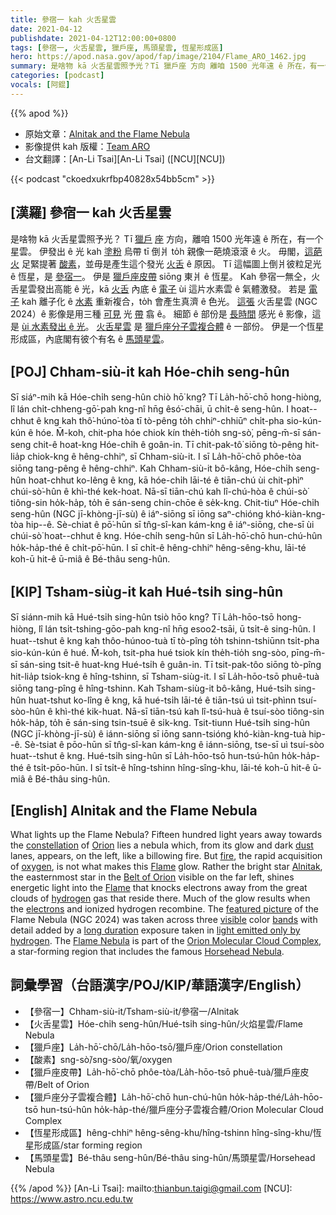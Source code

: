 ```yaml
---
title: 參宿一 kah 火舌星雲
date: 2021-04-12
publishdate: 2021-04-12T12:00:00+0800
tags: [參宿一, 火舌星雲, 獵戶座, 馬頭星雲, 恆星形成區]
hero: https://apod.nasa.gov/apod/fap/image/2104/Flame_ARO_1462.jpg
summary: 是啥物 kā 火舌星雲照予光？Tī 獵戶座 方向 離咱 1500 光年遠 ê 所在，有一个星雲。伊發出 ê 光 kah 塗粉烏帶 tī 倒爿 to̍h 親像一葩燒滾滾 ê 火。
categories: [podcast]
vocals: [阿錕]
---
```


{{% apod %}}

- 原始文章：[Alnitak and the Flame Nebula](https://apod.nasa.gov/apod/ap210412.html)
- 影像提供 kah 版權：[Team ARO](http://astroaro.fr/en/home/)
- 台文翻譯：[An-Li Tsai][An-Li Tsai] ([NCU][NCU])

{{< podcast "ckoedxukrfbp40828x54bb5cm" >}}

## [漢羅] 參宿一 kah 火舌星雲

是啥物 kā 火舌星雲照予光？
Tī [獵戶][Orion] [座][constellation] 方向，離咱 1500 光年遠 ê 所在，有一个星雲。
伊發出 ê 光 kah [塗粉][dust] 烏帶 tī 倒爿 to̍h 親像一葩燒滾滾 ê 火。
毋閣，[這葩火][fire] 足緊提著 [酸素][oxygen]，並毋是產生這个發光 [火舌][Flame1] ê 原因。
Tī 這幅圖上倒爿彼粒足光 ê 恆星，是 [參宿一][Alnitak]。
伊是 [獵戶座皮帶][Belt of Orion] siōng 東爿 ê 恆星。
Kah 參宿一無仝，火舌星雲發出高能 ê 光，kā [火舌][Flame2] 內底 ê [電子][electrons] ùi 這片水素雲 ê 氣體激發。
若是 [電子][electrons] kah 離子化 ê [水素][hydrogen] 重新複合，to̍h 會產生真濟 ê 色光。
[這張][featured picture] 火舌星雲 (NGC 2024）ê 影像是用三種 [可見][visible] 光 [帶][bands] 翕 ê。
細節 ê 部份是 [長時間][long duration] 感光 ê 影像，這是 [ùi 水素發出 ê 光][light emitted only by hydrogen]。
[火舌星雲][Flame Nebula] 是 [獵戶座分子雲複合體][Orion Molecular Cloud Complex] ê 一部份。
伊是一个恆星形成區，內底閣有彼个有名 ê [馬頭星雲][Horsehead Nebula]。



## [POJ] Chham-siù-it kah Hóe-chi̍h seng-hûn

Sī siáⁿ-mih kā Hóe-chi̍h seng-hûn chiò hō͘ kng?
Tī La̍h-hō͘-chō hong-hiòng, lî lán chi̍t-chheng-gō͘-pah kng-nî hn̄g êsó͘-chāi, ū chi̍t-ê seng-hûn.
I hoat--chhut ê kng kah thô͘-húno͘-tòa tī tò-pêng to̍h chhiⁿ-chhiūⁿ chi̍t-pha sio-kún-kún ê hóe.
M̄-koh, chit-pha hóe chiok kín the̍h-tio̍h sng-sò͘, pēng-m̄-sī sán-seng chit-ê hoat-kng Hóe-chi̍h ê goân-in.
Tī chit-pak-tô͘ siōng tò-pêng hit-lia̍p chiok-kng ê hêng-chhiⁿ, sī Chham-siù-it.
I sī La̍h-hō͘-chō phôe-tòa siōng tang-pêng ê hêng-chhiⁿ.
Kah Chham-siù-it bô-kâng, Hóe-chi̍h seng-hûn hoat-chhut ko-lêng ê kng, kā hóe-chi̍h lāi-té ê tiān-chú ùi chit-phìⁿ chúi-sò͘-hûn ê khì-thé kek-hoat.
Nā-sī tiān-chú kah lî-chú-hòa ê chúi-sò͘ tiông-sin ho̍k-ha̍p, to̍h ē sán-seng chin-chōe ê se̍k-kng.
Chit-tiuⁿ Hóe-chi̍h seng-hûn (NGC jī-khòng-jī-sù) ê iáⁿ-siōng sī iōng saⁿ-chióng khó-kiàn-kng-tòa hip--ê.
Sè-chiat ê pō͘-hūn sī tn̂g-sî-kan kám-kng ê iáⁿ-siōng, che-sī ùi chúi-sò͘ hoat--chhut ê kng.
Hóe-chi̍h seng-hûn sī La̍h-hō͘-chō hun-chú-hûn ho̍k-ha̍p-thé ê chi̍t-pō͘-hūn.
I sī chi̍t-ê hêng-chhiⁿ hêng-sêng-khu, lāi-té koh-ū hit-ê ū-miâ ê Bé-thâu seng-hûn.


## [KIP] Tsham-siùg-it kah Hué-tsi̍h sing-hûn

Sī siánn-mih kā Hué-tsi̍h sing-hûn tsiò hōo kng?
Tī La̍h-hōo-tsō hong-hiòng, lî lán tsi̍t-tshing-gōo-pah kng-nî hn̄g esoo2-tsāi, ū tsi̍t-ê sing-hûn.
I huat--tshut ê kng kah thôo-húnoo-tuà tī tò-pîng to̍h tshinn-tshiūnn tsi̍t-pha sio-kún-kún ê hué.
M̄-koh, tsit-pha hué tsiok kín the̍h-tio̍h sng-sòo, pīng-m̄-sī sán-sing tsit-ê huat-kng Hué-tsi̍h ê guân-in.
Tī tsit-pak-tôo siōng tò-pîng hit-lia̍p tsiok-kng ê hîng-tshinn, sī Tsham-siùg-it.
I sī La̍h-hōo-tsō phuê-tuà siōng tang-pîng ê hîng-tshinn.
Kah Tsham-siùg-it bô-kâng, Hué-tsi̍h sing-hûn huat-tshut ko-lîng ê kng, kā hué-tsi̍h lāi-té ê tiān-tsú uì tsit-phìnn tsuí-sòo-hûn ê khì-thé kik-huat.
Nā-sī tiān-tsú kah lî-tsú-huà ê tsuí-sòo tiông-sin ho̍k-ha̍p, to̍h ē sán-sing tsin-tsuē ê si̍k-kng.
Tsit-tiunn Hué-tsi̍h sing-hûn (NGC jī-khòng-jī-sù) ê iánn-siōng sī iōng sann-tsióng khó-kiàn-kng-tuà hip--ê.
Sè-tsiat ê pōo-hūn sī tn̂g-sî-kan kám-kng ê iánn-siōng, tse-sī uì tsuí-sòo huat--tshut ê kng.
Hué-tsi̍h sing-hûn sī La̍h-hōo-tsō hun-tsú-hûn ho̍k-ha̍p-thé ê tsi̍t-pōo-hūn.
I sī tsi̍t-ê hîng-tshinn hîng-sîng-khu, lāi-té koh-ū hit-ê ū-miâ ê Bé-thâu sing-hûn.


## [English] Alnitak and the Flame Nebula

What lights up the Flame Nebula? Fifteen hundred light years away towards the [constellation][constellation] of [Orion][Orion] lies a nebula which, from its glow and dark [dust][dust] lanes, appears, on the left, like a billowing fire. But [fire][fire], the rapid acquisition of [oxygen][oxygen], is not what makes this [Flame][Flame1] glow. Rather the bright star [Alnitak][Alnitak], the easternmost star in the [Belt of Orion][Belt of Orion] visible on the far left, shines energetic light into the [Flame][Flame2] that knocks electrons away from the great clouds of [hydrogen][hydrogen] gas that reside there. Much of the glow results when the [electrons][electrons] and ionized hydrogen recombine. The [featured picture][featured picture] of the Flame Nebula (NGC 2024) was taken across three [visible][visible] color [bands][bands] with detail added by a [long duration][long duration] exposure taken in [light emitted only by hydrogen][light emitted only by hydrogen]. The [Flame Nebula][Flame Nebula] is part of the [Orion Molecular Cloud Complex][Orion Molecular Cloud Complex], a star-forming region that includes the famous [Horsehead Nebula][Horsehead Nebula].


## 詞彙學習（台語漢字/POJ/KIP/華語漢字/English）

- 【參宿一】Chham-siù-it/Tsham-siù-it/參宿一/Alnitak
- 【火舌星雲】Hóe-chi̍h seng-hûn/Hué-tsi̍h sing-hûn/火焰星雲/Flame Nebula
- 【獵戶座】La̍h-hō͘-chō/La̍h-hōo-tsō/獵戶座/Orion constellation
- 【酸素】sng-sò͘/sng-sòo/氧/oxygen
- 【獵戶座皮帶】La̍h-hō͘-chō phôe-tòa/La̍h-hōo-tsō phuê-tuà/獵戶座皮帶/Belt of Orion
- 【獵戶座分子雲複合體】La̍h-hō͘-chō hun-chú-hûn ho̍k-ha̍p-thé/La̍h-hōo-tsō hun-tsú-hûn ho̍k-ha̍p-thé/獵戶座分子雲複合體/Orion Molecular Cloud Complex
- 【恆星形成區】hêng-chhiⁿ hêng-sêng-khu/hîng-tshinn hîng-sîng-khu/恆星形成區/star forming region
- 【馬頭星雲】Bé-thâu seng-hûn/Bé-thâu sing-hûn/馬頭星雲/Horsehead Nebula




{{% /apod %}}
[An-Li Tsai]: mailto:thianbun.taigi@gmail.com
[NCU]: https://www.astro.ncu.edu.tw

[constellation]: https://spaceplace.nasa.gov/constellations/en/
[Orion]: https://apod.nasa.gov/apod/ap200329.html
[dust]: https://apod.nasa.gov/apod/ap990509.html
[fire]: https://en.wikipedia.org/wiki/Fire
[oxygen]: https://periodic.lanl.gov/8.shtml
[Flame1]: http://en.wikipedia.org/wiki/NGC_2024
[Alnitak]: https://apod.nasa.gov/apod/ap061229.html
[Belt of Orion]: https://apod.nasa.gov/apod/ap090929.html
[Flame2]: https://ui.adsabs.harvard.edu/abs/1997IAUS..182P..18M/abstract
[hydrogen]: https://youtu.be/Szv30aUEsxM
[electrons]: https://www.aip.org/history/electron/
[featured picture]: https://astroaro.fr/en/en_neb-de-la-flamme/
[visible]: https://science.nasa.gov/ems/09_visiblelight
[bands]: https://en.wikipedia.org/wiki/Photometric_system
[long duration]: https://i.kym-cdn.com/photos/images/newsfeed/000/002/110/longcat.jpg
[light emitted only by hydrogen]: http://www.astronomyknowhow.com/hydrogen-alpha.htm
[Flame Nebula]: https://apod.nasa.gov/apod/ap191102.html
[Orion Molecular Cloud Complex]: https://youtu.be/07dve0EnUX8
[Horsehead Nebula]: https://apod.nasa.gov/apod/ap200412.html
